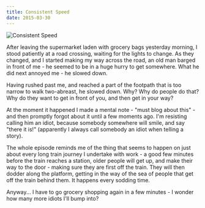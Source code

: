```yaml
---
title: Consistent Speed
date: 2015-03-30
---
```


![Consistent Speed](https://source.unsplash.com/Pll7AP6NFpY/1600x900)

After leaving the supermarket laden with grocery bags yesterday morning, I stood patiently at a road crossing, waiting for the lights to change. As they changed, and I started making my way across the road, an old man barged in front of me - he seemed to be in a huge hurry to get somewhere. What he did next annoyed me - he slowed down.

Having rushed past me, and reached a part of the footpath that is too narrow to walk two-abreast, he slowed down. Why? Why do people do that? Why do they want to get in front of you, and then get in your way?

At the moment it happened I made a mental note - "must blog about this" - and then promptly forgot about it until a few moments ago. I'm resisting calling him an idiot, because somebody somewhere will smile, and say "there it is!" (apparently I always call somebody an idiot when telling a story).

The whole episode reminds me of the thing that seems to happen on just about every long train journey I undertake with work - a good few minutes before the train reaches a station, older people will get up, and make their way to the door - making sure they are first off the train. They will then dodder along the platform, getting in the way of the sea of people that get off the train behind them. It happens every sodding time.

Anyway... I have to go grocery shopping again in a few minutes - I wonder how many more idiots I'll bump into?